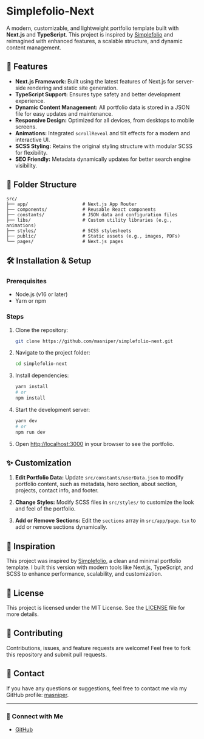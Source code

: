
# Simplefolio-Next

A modern, customizable, and lightweight portfolio template built with **Next.js** and **TypeScript**. This project is inspired by [Simplefolio](https://github.com/cobiwave/simplefolio) and reimagined with enhanced features, a scalable structure, and dynamic content management.

## 🚀 Features

- **Next.js Framework:** Built using the latest features of Next.js for server-side rendering and static site generation.
- **TypeScript Support:** Ensures type safety and better development experience.
- **Dynamic Content Management:** All portfolio data is stored in a JSON file for easy updates and maintenance.
- **Responsive Design:** Optimized for all devices, from desktops to mobile screens.
- **Animations:** Integrated `scrollReveal` and tilt effects for a modern and interactive UI.
- **SCSS Styling:** Retains the original styling structure with modular SCSS for flexibility.
- **SEO Friendly:** Metadata dynamically updates for better search engine visibility.

## 📂 Folder Structure

```
src/
├── app/                    # Next.js App Router
├── components/             # Reusable React components
├── constants/              # JSON data and configuration files
├── libs/                   # Custom utility libraries (e.g., animations)
├── styles/                 # SCSS stylesheets
├── public/                 # Static assets (e.g., images, PDFs)
└── pages/                  # Next.js pages
```

## 🛠️ Installation & Setup

### Prerequisites
- Node.js (v16 or later)
- Yarn or npm

### Steps
1. Clone the repository:
   ```bash
   git clone https://github.com/masniper/simplefolio-next.git
   ```
2. Navigate to the project folder:
   ```bash
   cd simplefolio-next
   ```
3. Install dependencies:
   ```bash
   yarn install
   # or
   npm install
   ```
4. Start the development server:
   ```bash
   yarn dev
   # or
   npm run dev
   ```
5. Open [http://localhost:3000](http://localhost:3000) in your browser to see the portfolio.

## ✨ Customization

1. **Edit Portfolio Data:**
   Update `src/constants/userData.json` to modify portfolio content, such as metadata, hero section, about section, projects, contact info, and footer.

2. **Change Styles:**
   Modify SCSS files in `src/styles/` to customize the look and feel of the portfolio.

3. **Add or Remove Sections:**
   Edit the `sections` array in `src/app/page.tsx` to add or remove sections dynamically.

## 🌟 Inspiration

This project was inspired by [Simplefolio](https://github.com/cobiwave/simplefolio), a clean and minimal portfolio template. I built this version with modern tools like Next.js, TypeScript, and SCSS to enhance performance, scalability, and customization.

## 📜 License

This project is licensed under the MIT License. See the [LICENSE](LICENSE) file for more details.

## 🤝 Contributing

Contributions, issues, and feature requests are welcome! Feel free to fork this repository and submit pull requests.

## 📧 Contact

If you have any questions or suggestions, feel free to contact me via my GitHub profile: [masniper](https://github.com/masniper).

---

### 🔗 Connect with Me
- [GitHub](https://github.com/masniper)
